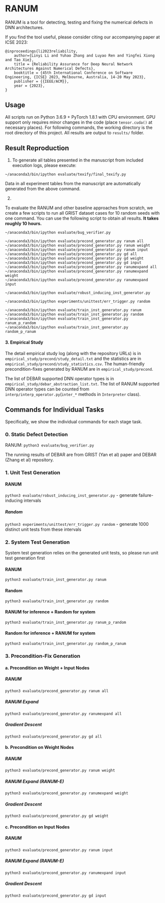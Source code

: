 # RANUM

RANUM is a tool for detecting, testing and fixing the numerical defects in DNN architectures.

If you find the tool useful, please consider citing our accompanying paper at ICSE 2023:

```
@inproceedings{li2023reliability,
    author={Linyi Li and Yuhao Zhang and Luyao Ren and Yingfei Xiong and Tao Xie},
    title = {Reliability Assurance for Deep Neural Network Architectures Against Numerical Defects},
    booktitle = {45th International Conference on Software Engineering, {ICSE} 2023, Melbourne, Australia, 14-20 May 2023},
    publisher = {{IEEE/ACM}},
    year = {2023},
}
```

## Usage

All scripts run on Python 3.6.9 + PyTorch 1.8.1 with CPU environment. GPU support only requires minor changes in the code (place `tensor.cuda()` at necessary places).
For following commands, the working directory is the root directory of this project.
All results are output to `results/` folder.

## Result Reproduction

1. To generate all tables presented in the manuscript from included execution logs, please execute:

```
~/anaconda3/bin/ipython evaluate/texify/final_texify.py
```

Data in all experiment tables from the manuscript are automatically generated from the above command.

2.

To evaluate the RANUM and other baseline approaches from scratch, we create a few scripts to run all GRIST dataset cases for 10 random seeds with one command.
You can use the following script to obtain all results. **It takes roughly 10 hours.**

```
~/anaconda3/bin/ipython evaluate/bug_verifier.py

~/anaconda3/bin/ipython evaluate/precond_generator.py ranum all
~/anaconda3/bin/ipython evaluate/precond_generator.py ranum weight
~/anaconda3/bin/ipython evaluate/precond_generator.py ranum input
~/anaconda3/bin/ipython evaluate/precond_generator.py gd all
~/anaconda3/bin/ipython evaluate/precond_generator.py gd weight
~/anaconda3/bin/ipython evaluate/precond_generator.py gd input
~/anaconda3/bin/ipython evaluate/precond_generator.py ranumexpand all
~/anaconda3/bin/ipython evaluate/precond_generator.py ranumexpand weight
~/anaconda3/bin/ipython evaluate/precond_generator.py ranumexpand input

~/anaconda3/bin/ipython evaluate/robust_inducing_inst_generator.py

~/anaconda3/bin/ipython experiments/unittest/err_trigger.py random

~/anaconda3/bin/ipython evaluate/train_inst_generator.py ranum
~/anaconda3/bin/ipython evaluate/train_inst_generator.py random
~/anaconda3/bin/ipython evaluate/train_inst_generator.py ranum_p_random
~/anaconda3/bin/ipython evaluate/train_inst_generator.py random_p_ranum

```


#### 3. Empirical Study

The detail empirical study log (along with the repository URLs) is in `empirical_study/precond/study_detail.txt` and the statistics are in `empirical_study/precond/study_statistics.csv`.
The human-friendly precondition-fixes generated by RANUM are in `empirical_study/precond`.

The list of DEBAR supported DNN operator types is in `empirical_study/debar_abstraction_list.txt`.
The list of RANUM supported DNN operator types can be counted from `interp/interp_operator.py`(`inter_*` methods in `Interpreter` class).

## Commands for Individual Tasks

Specifically, we show the individual commands for each stage task.

### 0. Static Defect Detection

RANUM: `python3 evaluate/bug_verifier.py`

The running results of DEBAR are from GRIST (Yan et al) paper and DEBAR (Zhang et al) repository.

### 1. Unit Test Generation

#### RANUM
    
`python3 evaluate/robust_inducing_inst_generator.py` - generate failure-inducing intervals

##### Random
    
`python3 experiments/unittest/err_trigger.py random` - generate 1000 distinct unit tests from these intervals

### 2. System Test Generation

System test generation relies on the generated unit tests, so please run unit test generation first


#### RANUM

`python3 evaluate/train_inst_generator.py ranum`

#### Random

`python3 evaluate/train_inst_generator.py random`

#### RANUM for inference + Random for system

`python3 evaluate/train_inst_generator.py ranum_p_random`

#### Random for inference + RANUM for system

`python3 evaluate/train_inst_generator.py random_p_ranum`

### 3. Precondition-Fix Generation

#### a. Precondition on Weight + Input Nodes

##### RANUM

`python3 evaluate/precond_generator.py ranum all`

##### RANUM Expand

`python3 evaluate/precond_generator.py ranumexpand all`

##### Gradient Descent

`python3 evaluate/precond_generator.py gd all`

#### b. Precondition on Weight Nodes

##### RANUM

`python3 evaluate/precond_generator.py ranum weight`

##### RANUM Expand (RANUM-E)

`python3 evaluate/precond_generator.py ranumexpand weight`

##### Gradient Descent

`python3 evaluate/precond_generator.py gd weight`

#### c. Precondition on Input Nodes

##### RANUM

`python3 evaluate/precond_generator.py ranum input`

##### RANUM Expand (RANUM-E)

`python3 evaluate/precond_generator.py ranumexpand input`

##### Gradient Descent

`python3 evaluate/precond_generator.py gd input`

